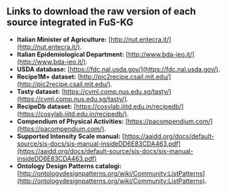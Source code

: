 ## Links to download the raw version of each source integrated in FuS-KG

- **Italian Minister of Agriculture:** [http://nut.entecra.it/](http://nut.entecra.it/).
- **Italian Epidemiological Department:** [http://www.bda-ieo.it/](http://www.bda-ieo.it/).
- **USDA database:** [https://fdc.nal.usda.gov/](https://fdc.nal.usda.gov/).
- **Recipe1M+ dataset:** [http://pic2recipe.csail.mit.edu/](http://pic2recipe.csail.mit.edu/).
- **Tasty dataset:** [https://cvml.comp.nus.edu.sg/tasty/](https://cvml.comp.nus.edu.sg/tasty/).
- **RecipeDb dataset:** [https://cosylab.iiitd.edu.in/recipedb/](https://cosylab.iiitd.edu.in/recipedb/).
- **Compendium of Physical Activities:** [https://pacompendium.com/](https://pacompendium.com/).
- **Supported Intensity Scale manual:** [https://aaidd.org/docs/default-source/sis-docs/sis-manual-insideDD6E83CDA463.pdf](https://aaidd.org/docs/default-source/sis-docs/sis-manual-insideDD6E83CDA463.pdf)
- **Ontology Design Patterns catalogi:** [http://ontologydesignpatterns.org/wiki/Community:ListPatterns](http://ontologydesignpatterns.org/wiki/Community:ListPatterns).

